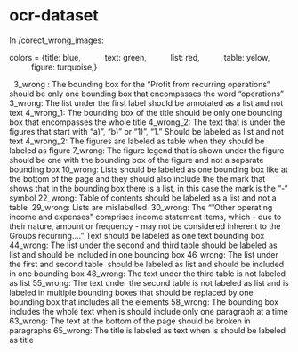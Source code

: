 # ocr-dataset


In /corect_wrong_images:

colors = {title: blue,
          text: green,
          list: red,
          table: yelow,
          figure: turquoise,}

 
3_wrong : The bounding box for the “Profit from recurring operations” should be only one bounding box that encompasses the word “operations”
3_wrong: The list under the first label should be annotated as a list and not text
4_wrong_1: The bounding box of the title should be only one bounding box that encompasses the whole title
4_wrong_2: The text that is under the figures that start with “a)”, “b)” or “1)”, “1.” Should be labeled as list and not text
4_wrong_2: The figures are labeled as table when they should be labeled as figure
7_wrong: The figure legend that is shown under the figure should be one with the bounding box of the figure and not a separate bounding box
10_wrong: Lists should be labeled as one bounding box like at the bottom of the page and they should also include the the mark that shows that in the bounding box there is a list, in this case the mark is the “-“ symbol
22_wrong: Table of contents should be labeled as a list and not a table 
29_wrong: Lists are mislabelled 
30_wrong: The “”Other operating income and expenses" comprises income statement items, which - due to their nature, amount or frequency - may not be considered inherent to the Groups recurring….” Text should be labeled as one text bounding box
44_wrong: The list under the second and third table should be labeled as list and should be included in one bounding box
46_wrong: The list under the first and second table  should be labeled as list and should be included in one bounding box
48_wrong: The text under the third table is not labeled as list
55_wrong: The text under the second table is not labeled as list and is labeled in multiple bounding boxes that should be replaced by one bounding box that includes all the elements
58_wrong: The bounding box includes the whole text when is should include only one paragraph at a time
63_wrong: The text at the bottom of the page should be broken in paragraphs
65_wrong: The title is labeled as text when is should be labeled as title
